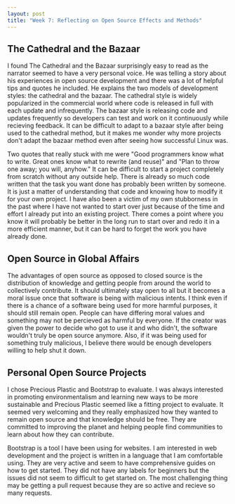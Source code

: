 ```yaml
---
layout: post
title: "Week 7: Reflecting on Open Source Effects and Methods"
---
```


## The Cathedral and the Bazaar
I found The Cathedral and the Bazaar surprisingly easy to read as the narrator seemed to have a very personal voice. He was telling a story about his experiences in open source development and there was a lot of helpful tips and quotes he included. He explains the two models of development styles: the cathedral and the bazaar. The cathedral style is widely popularized in the commercial world where code is released in full with each update and infrequently. The bazaar style is releasing code and updates frequently so developers can test and work on it continuously while recieving feedback. It can be difficult to adapt to a bazaar style after being used to the cathedral method, but it makes me wonder why more projects don't adapt the bazaar method even after seeing how successful Linux was. 

Two quotes that really stuck with me were "Good programmers know what to write. Great ones know what to rewrite (and reuse)" and "Plan to throw one away; you will, anyhow." It can be difficult to start a project completely from scratch without any outside help. There is already so much code written that the task you want done has probably been written by someone. It is just a matter of understanding that code and knowing how to modify it for your own project. I have also been a victim of my own stubborness in the past where I have not wanted to start over just because of the time and effort I already put into an existing project. There comes a point where you know it will probably be better in the long run to start over and redo it in a more efficient manner, but it can be hard to forget the work you have already done. 

## Open Source in Global Affairs
The advantages of open source as opposed to closed source is the distribution of knowledge and getting people from around the world to collectively contribute. It should ultimately stay open to all but it becomes a moral issue once that software is being with malicious intents. I think even if there is a chance of a software being used for more harmful purposes, it should still remain open. People can have differing moral values and something may not be percieved as harmful by everyone. If the creator was given the power to decide who got to use it and who didn't, the software wouldn't truly be open source anymore. Also, if it was being used for something truly malicious, I believe there would be enough developers willing to help shut it down. 

## Personal Open Source Projects 
I chose Precious Plastic and Bootstrap to evaluate. I was always interested in promoting environmentalism and learning new ways to be more sustainable and Precious Plastic seemed like a fitting project to evaluate. It seemed very welcoming and they really emphasized how they wanted to remain open source and that knowledge should be free. They are committed to improving the planet and helping people find communities to learn about how they can contribute. 

Bootstrap is a tool I have been using for websites. I am interested in web development and the project is written in a language that I am comfortable using. They are very active and seem to have comprehensive guides on how to get started. They did not have any labels for beginners but the issues did not seem to difficult to get started on. The most challenging thing may be getting a pull request because they are so active and recieve so many requests. 

